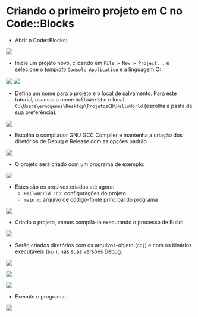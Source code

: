 # Criando o primeiro projeto em C no Code::Blocks

* Abrir o Code::Blocks:

![](codeblocks-instalado.png)

* Inicie um projeto novo, clicando em `File > New > Project...` e selecione o _template_ `Console Application` e a linguagem C:

![](codeblocks-novo-projeto-template.png)
![](codeblocks-novo-projeto-linguagem.png)

* Defina um nome para o projeto e o local de salvamento. Para este tutorial, usamos o nome `HelloWorld` e o local `C:\Users\ermogenes\Desktop\ProjetosCB\HelloWorld` (escolha a pasta de sua preferência).

![](codeblocks-novo-projeto-local.png)

* Escolha o compilador GNU GCC Compiler e mantenha a criação dos diretórios de Debug e Release com as opções padrão.

![](codeblocks-novo-projeto-compilacao.png)

* O projeto será criado com um programa de exemplo:

![](codeblocks-novo-projeto-criado.png)

* Estes são os arquivos criados até agora:
  - `HelloWorld.cbp`: configurações do projeto
  - `main.c`: arquivo de código-fonte principal do programa
  
![](codeblocks-novo-projeto-arquivos-iniciais.png)

* Criado o projeto, vamos compilá-lo executando o processo de Build:

![](codeblocks-hw-build.png)

* Serão criados diretórios com os arquivos-objeto (`obj`) e com os binários executáveis (`bin`), nas suas versões Debug.

![](codeblocks-hw-build-arquivos.png)

![](codeblocks-hw-build-objeto.png)

![](codeblocks-hw-build-executavel.png)

* Execute o programa:

![](codeblocks-hw-run.png)

